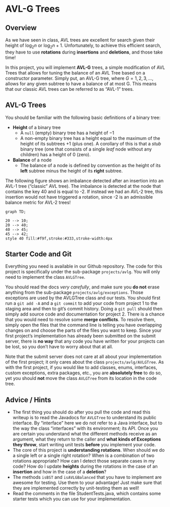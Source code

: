 # AVL-G Trees

## Overview
As we have seen in class, AVL trees are excellent for search given their height of $`\log_2{n}`$ or $`\log_2{n} + 1`$. Unfortunately, to achieve this efficient search, they have to use **rotations** during **insertions** and **deletions**, and those take time!

In this project, you will implement **AVL-G** trees, a simple modification of AVL Trees that allows for tuning the balance of an AVL Tree based on a constructor parameter. Simply put, an AVL-G tree, where $`G = 1, 2, 3, \ldots,`$ allows for any given subtree to have a balance of at most G. This means that our classic AVL trees can be referred to as “AVL-1” trees.

## AVL-G Trees
You should be familiar with the following basic definitions of a binary tree:

* **Height** of a binary tree
    * A `null` (empty) binary tree has a height of $`-1`$
    * A non-empty binary tree has a height equal to the maximum of the height of its subtrees $`+ 1`$ (plus one). A corollary of this is that a *stub* binary tree (one that consists of a single *leaf* node without any children) has a height of 0 (zero).
* **Balance** of a node
    * The balance of a node is defined by convention as the height of its **left** subtree minus the height of its **right** subtree.


The following figure shows an imbalance detected after an insertion into an AVL-1 tree (“classic” AVL tree). The imbalance is detected at the node that contains the key 40 and is equal to -2. If instead we had an AVL-2 tree, this insertion would not have triggered a rotation, since -2 is an admissible balance metric for AVL-2 trees! 

```mermaid
graph TD;

20 --> 10;
20 --> 40;
40 --> 45;
45 --> 42;
style 40 fill:#f9f,stroke:#333,stroke-width:4px
```

## Starter Code and Git
Everything you need is available in our Github repository. The code for this
project is specifically under the sub-package `projects/avlg`. You will only need to implement the class `AVLGTree`. 

You should read the docs *very carefully*, and make sure you **do not** erase anything from the sub-package `projects/avlg/exceptions`. Those exceptions are used by the AVLGTree class and our tests. You should first run a `git add -A` and a `git commit` to add your code from project 1 to the staging area and then to git’s commit history. Doing a `git pull` should then simply add source code and documentation for project 2. There is a chance that you would need to resolve some **merge conflicts**. To resolve them, simply open the files that the command line is telling you have overlapping changes on and choose the parts of the files you want to keep. Since your first project’s implementation has already been submitted on the submit server, there is **no way** that any code you have written for your projects can be lost, so you don’t have to worry about that at all. 

Note that the submit server does not care at all about your implementation of the first project; it only cares about the class `projects/avlg/AVLGTree`. As with the first project, if you would like to add classes, enums, interfaces, custom exceptions, extra packages, etc., you are **absolutely free** to do so, yet you should **not** move the class `AVLGTree` from its location in the code tree.

## Advice / Hints
* The first thing you should do after you pull the code and read this writeup
is to read the Javadocs for `AVLGTree` to understand its public interface. By
“interface” here we do not refer to a Java interface, but to the way the class “interfaces” with its environment; its API. Once you are certain you
understand what the different methods receive as an argument, what they return to the caller and **what kinds of Exceptions they throw**, start writing unit tests **before** you implement your code.
* The core of this project is **understanding rotations**. When should we
do a single left or a single right rotation? When is a combination of two
rotations appropriate? How can I detect those separate cases in my code?
How do I update **heights** during the rotations in the case of an **insertion** and how in the case of a **deletion**?
* The methods `isBST` and `isAVLGBalanced` that you have to implement are
awesome for testing. Use them to your advantage! Just make sure that they are implemented correctly by unit-testing them as well!
* Read the comments in the file StudentTests.java, which contains some starter tests which you can use for your implementation.
